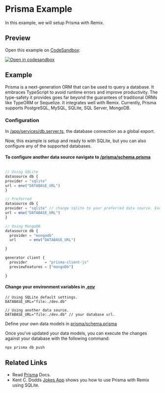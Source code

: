 # Prisma Example

In this example, we will setup Prisma with Remix.

## Preview

Open this example on [CodeSandbox](https://codesandbox.com):

[![Open in codesandbox](https://codesandbox.io/static/img/play-codesandbox.svg)](https://codesandbox.io/s/github/remix-run/remix/tree/main/examples/template)

## Example

Prisma is a next-generation ORM that can be used to query a database. It embraces TypeScript to avoid runtime errors and improve productivity. The type-safety it provides goes far beyond the guarantees of traditional ORMs like TypeORM or Sequelize. It integrates well with Remix. Currently, Prisma supports PostgreSQL, MySQL, SQLite, SQL Server, MongoDB.

### Configuration

In [/app/services/db.server.ts](app/services/db.server.ts), the database connection as a global export.

Now, this example is setup and ready to with SQLite, but you can also configure any of the supported databases.

#### To configure another data source navigate to [/prisma/schema.prisma](./prisma/schema.prisma)

```javascript

// Using SQLite
datasource db {
provider = "sqlite"
url = env("DATABASE_URL")
}

// Preferred
datasource db {
provider = "sqlite" // change sqlite to your preferred data source. Except for MongoDB.
url = env("DATABASE_URL")
}

// Using MongoDB
datasource db {
  provider = "mongodb"
  url      = env("DATABASE_URL")

}

generator client {
  provider        = "prisma-client-js"
  previewFeatures = ["mongoDb"]

}
```

#### Change your environment variables in [.env](.env)

```.env
// Using SQLite default settings.
DATABASE_URL="file:./dev.db"

// Using another data source.
DATABASE_URL="file:./dev.db" // your database url.

```

Define your own data models in [prisma/schema.prisma](prisma/schema.prisma)

Once you've updated your data models, you can execute the changes against your database with the following command:

```bash
npx prisma db push
```

## Related Links

- Read [Prisma](https://www.prisma.io/docs/) Docs.
- Kent C. Dodds [Jokes App](https://remix.run/docs/en/v1/tutorials/jokes#set-up-prisma) shows you how to use Prisma with Remix using SQLite.
